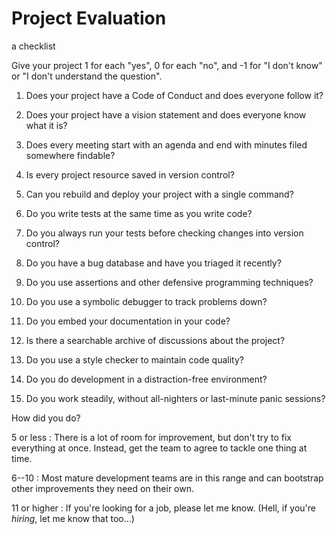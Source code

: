 # Project Evaluation

<p class="subtitle">a checklist</p>

Give your project 1 for each "yes", 0 for each "no", and -1 for "I don't know"
or "I don't understand the question".

1.  Does your project have a Code of Conduct and does everyone follow it?

1.  Does your project have a vision statement and does everyone know what it is?

1.  Does every meeting start with an agenda and end with minutes filed somewhere findable?

1.  Is every project resource saved in version control?

1.  Can you rebuild and deploy your project with a single command?

1.  Do you write tests at the same time as you write code?

1.  Do you always run your tests before checking changes into version control?

1.  Do you have a bug database and have you triaged it recently?

1.  Do you use assertions and other defensive programming techniques?

1.  Do you use a symbolic debugger to track problems down?

1.  Do you embed your documentation in your code?

1.  Is there a searchable archive of discussions about the project?

1.  Do you use a style checker to maintain code quality?

1.  Do you do development in a distraction-free environment?

1.  Do you work steadily, without all-nighters or last-minute panic sessions?

How did you do?

5 or less
:   There is a lot of room for improvement, but don't try to fix everything at
    once.  Instead, get the team to agree to tackle one thing at time.

6--10
:   Most mature development teams are in this range and can bootstrap other
    improvements they need on their own.

11 or higher
:   If you're looking for a job, please let me know.  (Hell, if you're *hiring*,
    let me know that too…)
